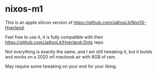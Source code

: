 # nixos-m1

This is an apple silicon version of https://github.com/JaKooLit/NixOS-Hyprland.

Feel free to use it, it is fully compatible with their https://github.com/JaKooLit/Hyprland-Dots repo.

Not everything is exactly the same, and I am still tweaking it, but it builds and works on a 2020 m1 macbook air with 8GB of ram.

May require some tweaking on your end for your liking.
